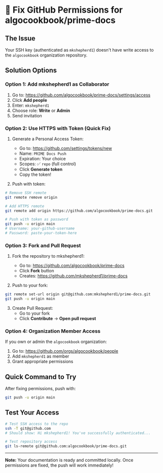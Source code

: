 # 🔐 Fix GitHub Permissions for algocookbook/prime-docs

## The Issue
Your SSH key (authenticated as `mkshepherd1`) doesn't have write access to the `algocookbook` organization repository.

## Solution Options

### Option 1: Add mkshepherd1 as Collaborator
1. Go to: https://github.com/algocookbook/prime-docs/settings/access
2. Click **Add people**
3. Enter: `mkshepherd1`
4. Choose role: **Write** or **Admin**
5. Send invitation

### Option 2: Use HTTPS with Token (Quick Fix)
1. Generate a Personal Access Token:
   - Go to: https://github.com/settings/tokens/new
   - Name: `PRIME Docs Push`
   - Expiration: Your choice
   - Scopes: ✅ `repo` (full control)
   - Click **Generate token**
   - Copy the token!

2. Push with token:
```bash
# Remove SSH remote
git remote remove origin

# Add HTTPS remote
git remote add origin https://github.com/algocookbook/prime-docs.git

# Push with token as password
git push -u origin main
# Username: your-github-username
# Password: paste-your-token-here
```

### Option 3: Fork and Pull Request
1. Fork the repository to mkshepherd1:
   - Go to: https://github.com/algocookbook/prime-docs
   - Click **Fork** button
   - Creates: https://github.com/mkshepherd1/prime-docs

2. Push to your fork:
```bash
git remote set-url origin git@github.com:mkshepherd1/prime-docs.git
git push -u origin main
```

3. Create Pull Request:
   - Go to your fork
   - Click **Contribute** → **Open pull request**

### Option 4: Organization Member Access
If you own or admin the `algocookbook` organization:
1. Go to: https://github.com/orgs/algocookbook/people
2. Add `mkshepherd1` as member
3. Grant appropriate permissions

## Quick Command to Try

After fixing permissions, push with:
```bash
git push -u origin main
```

## Test Your Access
```bash
# Test SSH access to the repo
ssh -T git@github.com
# Should show: Hi mkshepherd1! You've successfully authenticated...

# Test repository access
git ls-remote git@github.com:algocookbook/prime-docs.git
```

---

**Note:** Your documentation is ready and committed locally. Once permissions are fixed, the push will work immediately!